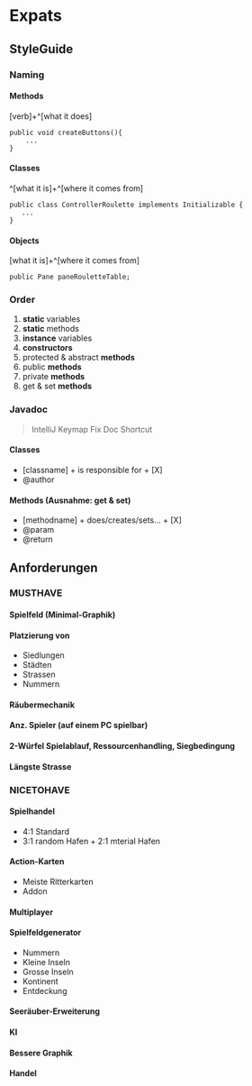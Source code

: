 # Expats

## StyleGuide

### Naming

#### Methods

[verb]+^[what it does]

    public void createButtons(){
        ...
    }
    
 #### Classes
 
 ^[what it is]+^[where it comes from]
 
    public class ControllerRoulette implements Initializable {
       ...
    }

#### Objects

[what it is]+^[where it comes from]

    public Pane paneRouletteTable;
    
### Order

1. **static** variables
2. **static** methods
3. **instance** variables
4. **constructors**
5. protected & abstract **methods**
6. public **methods**
7. private **methods**
6. get & set **methods**

### Javadoc

> IntelliJ Keymap Fix Doc Shortcut

#### Classes
- [classname] + is responsible for + [X]
- @author

#### Methods (Ausnahme: get & set)
- [methodname] + does/creates/sets... + [X]
- @param
- @return


## Anforderungen
### MUSTHAVE
#### Spielfeld (Minimal-Graphik)

#### Platzierung von 
- Siedlungen
- Städten
- Strassen
- Nummern

#### Räubermechanik

#### Anz. Spieler (auf einem PC spielbar)


#### 2-Würfel Spielablauf, Ressourcenhandling, Siegbedingung

#### Längste Strasse


### NICETOHAVE

#### Spielhandel
- 4:1 Standard
- 3:1 random Hafen + 2:1 mterial Hafen

#### Action-Karten
- Meiste Ritterkarten
- Addon

#### Multiplayer

#### Spielfeldgenerator
- Nummern
- Kleine Inseln
- Grosse Inseln
- Kontinent
- Entdeckung

#### Seeräuber-Erweiterung

#### KI

#### Bessere Graphik

#### Handel
